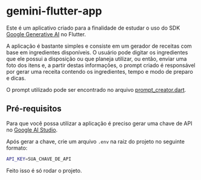 # gemini-flutter-app
Este é um aplicativo criado para a finalidade de estudar o uso do SDK [Google Generative AI](https://pub.dev/packages/google_generative_ai) no Flutter.

A aplicação é bastante simples e consiste em um gerador de receitas com base em ingredientes disponíveis. O usuário pode digitar os ingredientes que ele possui a disposição ou que planeja utilizar, ou então, enviar uma foto dos itens e, a partir destas informações, o prompt criado é responsável por gerar uma receita contendo os ingredientes, tempo e modo de preparo e dicas.

O prompt utilizado pode ser encontrado no arquivo [prompt_creator.dart](prompt/prompt_creator.dart).

## Pré-requisitos

Para que você possa utilizar a aplicação é preciso gerar uma chave de API no [Google AI Studio](https://aistudio.google.com/app/apikey).

Após gerar a chave, crie um arquivo `.env` na raiz do projeto no seguinte formato:

```bash
API_KEY=SUA_CHAVE_DE_API
```

Feito isso é só rodar o projeto.
